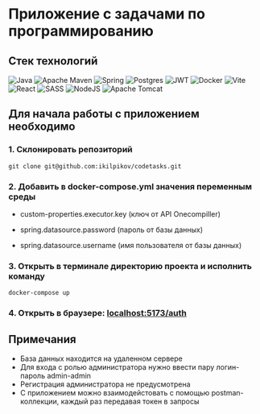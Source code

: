 # Приложение с задачами по программированию

## Стек технологий

![Java](https://img.shields.io/badge/java-%23ED8B00.svg?style=for-the-badge&logo=openjdk&logoColor=white)
![Apache Maven](https://img.shields.io/badge/Apache%20Maven-C71A36?style=for-the-badge&logo=Apache%20Maven&logoColor=white)
![Spring](https://img.shields.io/badge/spring-%236DB33F.svg?style=for-the-badge&logo=spring&logoColor=white)
![Postgres](https://img.shields.io/badge/postgres-%23316192.svg?style=for-the-badge&logo=postgresql&logoColor=white)
![JWT](https://img.shields.io/badge/JWT-black?style=for-the-badge&logo=JSON%20web%20tokens)
![Docker](https://img.shields.io/badge/docker-%230db7ed.svg?style=for-the-badge&logo=docker&logoColor=white)
![Vite](https://img.shields.io/badge/vite-%23646CFF.svg?style=for-the-badge&logo=vite&logoColor=white)
![React](https://img.shields.io/badge/react-%2320232a.svg?style=for-the-badge&logo=react&logoColor=%2361DAFB)
![SASS](https://img.shields.io/badge/SASS-hotpink.svg?style=for-the-badge&logo=SASS&logoColor=white)
![NodeJS](https://img.shields.io/badge/node.js-6DA55F?style=for-the-badge&logo=node.js&logoColor=white)
![Apache Tomcat](https://img.shields.io/badge/apache%20tomcat-%23F8DC75.svg?style=for-the-badge&logo=apache-tomcat&logoColor=black)

## Для начала работы с приложением необходимо

### 1. Склонировать репозиторий

```
git clone git@github.com:ikilpikov/codetasks.git
```

### 2. Добавить в docker-compose.yml значения переменным среды

- custom-properties.executor.key (ключ от API Onecompiller)

- spring.datasource.password (пароль от базы данных)

- spring.datasource.username (имя пользователя от базы данных)

### 3. Открыть в терминале директорию проекта и исполнить команду
```
docker-compose up
```

### 4. Открыть в браузере: <a href="http://localhost:5173/auth">localhost:5173/auth</a>

## Примечания

- База данных находится на удаленном сервере
- Для входа с ролью администратора нужно ввести пару логин-пароль admin-admin
- Регистрация администратора не предусмотрена
- С приложением можно взаимодейстовать с помощью postman-коллекции, каждый раз передавая токен в запросы
